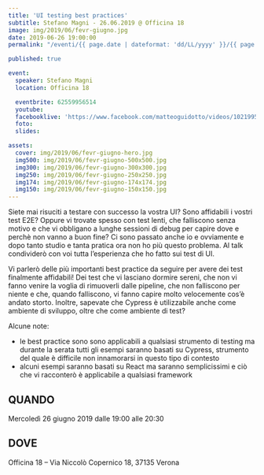 ```yaml
---
title: 'UI testing best practices'
subtitle: Stefano Magni - 26.06.2019 @ Officina 18
image: img/2019/06/fevr-giugno.jpg
date: 2019-06-26 19:00:00
permalink: "/eventi/{{ page.date | dateformat: 'dd/LL/yyyy' }}/{{ page.fileSlug | slug }}/index.html"

published: true

event:
  speaker: Stefano Magni
  location: Officina 18

  eventbrite: 62559956514
  youtube:
  facebooklive: 'https://www.facebook.com/matteoguidotto/videos/10219953432210058/'
  foto:
  slides:

assets:
  cover: img/2019/06/fevr-giugno-hero.jpg
  img500: img/2019/06/fevr-giugno-500x500.jpg
  img300: img/2019/06/fevr-giugno-300x300.jpg
  img250: img/2019/06/fevr-giugno-250x250.jpg
  img174: img/2019/06/fevr-giugno-174x174.jpg
  img150: img/2019/06/fevr-giugno-150x150.jpg
---
```


Siete mai risuciti a testare con successo la vostra UI? Sono affidabili i vostri test E2E? Oppure vi trovate spesso con test lenti, che falliscono senza motivo e che vi obbligano a lunghe sessioni di debug per capire dove e perchè non vanno a buon fine?
Ci sono passato anche io e ovviamente e dopo tanto studio e tanta pratica ora non ho più questo problema. Al talk condividerò con voi tutta l’esperienza che ho fatto sui test di UI.

Vi parlerò delle più importanti best practice da seguire per avere dei test finalmente affidabili! Dei test che vi lasciano dormire sereni, che non vi fanno venire la voglia di rimuoverli dalle pipeline, che non falliscono per niente e che, quando falliscono, vi fanno capire molto velocemente cos’è andato storto.
Inoltre, sapevate che Cypress è utilizzabile anche come ambiente di sviluppo, oltre che come ambiente di test?

Alcune note:

- le best practice sono sono applicabili a qualsiasi strumento di testing ma durante la serata tutti gli esempi saranno basati su Cypress, strumento del quale è difficile non innamorarsi in questo tipo di contesto
- alcuni esempi saranno basati su React ma saranno semplicissimi e ciò che vi racconterò è applicabile a qualsiasi framework

## QUANDO

Mercoledì 26 giugno 2019 dalle 19:00 alle 20:30

## DOVE

Officina 18 – Via Niccolò Copernico 18, 37135 Verona
